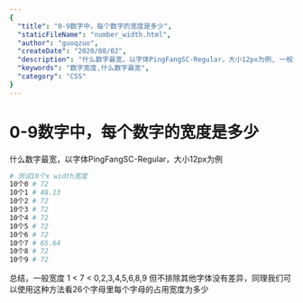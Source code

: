 ```yaml
---
{
  "title": "0-9数字中，每个数字的宽度是多少",
  "staticFileName": "number_width.html",
  "author": "guoqzuo",
  "createDate": "2020/08/02",
  "description": "什么数字最宽，以字体PingFangSC-Regular，大小12px为例, 一般宽度 1 < 7 < 0,2,3,4,5,6,8,9  但不排除其他字体没有差异，同理我们可以使用这种方法看26个字母里每个字母的占用宽度为多少",
  "keywords": "数字宽度,什么数字最宽",
  "category": "CSS"
}
---
```

# 0-9数字中，每个数字的宽度是多少

什么数字最宽，以字体PingFangSC-Regular，大小12px为例

```bash
# 测试10个x width宽度
10个0 # 72
10个1 # 48.13
10个2 # 72
10个3 # 72
10个4 # 72
10个5 # 72
10个6 # 72
10个7 # 65.64
10个8 # 72
10个9 # 72
```
总结，一般宽度 1 < 7 < 0,2,3,4,5,6,8,9  但不排除其他字体没有差异，同理我们可以使用这种方法看26个字母里每个字母的占用宽度为多少